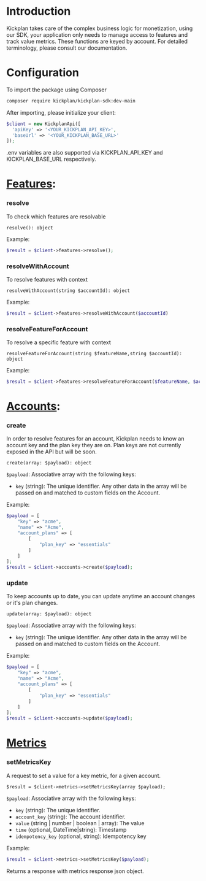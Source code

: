 # Introduction

Kickplan takes care of the complex business logic for monetization, using our SDK, your application only needs to manage access to features and track value metrics. These functions are keyed by account. For detailed terminology, please consult our documentation. 

# Configuration

To import the package using Composer

```bash
composer require kickplan/kickplan-sdk:dev-main
```

After importing, please initialize your client:

```php
$client = new KickplanApi([
  'apiKey' => '<YOUR_KICKPLAN_API_KEY>',
  'baseUrl' => '<YOUR_KICKPLAN_BASE_URL>'
]);
```

.env variables are also supported via KICKPLAN_API_KEY and KICKPLAN_BASE_URL respectively.


# [Features](https://github.com/kickplan/sdk-php/blob/main/src/resources/Features.php):

### resolve
To check which features are resolvable

`resolve(): object`

Example:
```php
$result = $client->features->resolve();
```

### resolveWithAccount
To resolve features with context

`resolveWithAccount(string $accountId): object`

Example:
```php
$result = $client->features->resolveWithAccount($accountId)
```

### resolveFeatureForAccount
To resolve a specific feature with context

`resolveFeatureForAccount(string $featureName,string $accountId): object`

Example:
```php
$result = $client->features->resolveFeatureForAccount($featureName, $accountId)
```

# [Accounts](https://github.com/kickplan/sdk-typescript/blob/main/src/resources/Accounts.php):

### create
In order to resolve features for an account, Kickplan needs to know an account key and the plan key they are on. Plan keys are not currently exposed in the API but will be soon.

`create(array: $payload): object`

`$payload`: Associative array with the following keys:
 - `key` (string): The unique identifier.
Any other data in the array will be passed on and matched to custom fields on the Account.

Example:
```php
$payload = [
    "key" => "acme",
    "name" => "Acme",
    "account_plans" => [
        [
            "plan_key" => "essentials"
        ]
    ]
];
$result = $client->accounts->create($payload);
```

### update
To keep accounts up to date, you can update anytime an account changes or it's plan changes.

`update(array: $payload): object`

`$payload`: Associative array with the following keys:
 - `key` (string): The unique identifier.
Any other data in the array will be passed on and matched to custom fields on the Account.

Example:
```php
$payload = [
    "key" => "acme",
    "name" => "Acme",
    "account_plans" => [
        [
            "plan_key" => "essentials"
        ]
    ]
];
$result = $client->accounts->update($payload);
```

# [Metrics](https://github.com/kickplan/sdk-php/blob/main/src/resources/Metrics.php)

### setMetricsKey
A request to set a value for a key metric, for a given account.

`$result = $client->metrics->setMetricsKey(array $payload);`

`$payload`: Associative array with the following keys:
 - `key` (string): The unique identifier.
 - `account_key` (string): The account identifier.
 - `value` (string | number | boolean | array): The value
 - `time` (optional, DateTime|string): Timestamp
 - `idempotency_key` (optional, string): Idempotency key

Example:
```php
$result = $client->metrics->setMetricsKey($payload);
```

Returns a response with metrics response json object.

